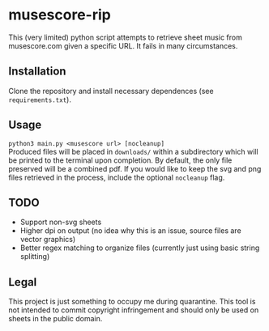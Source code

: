 # musescore-rip
This (very limited) python script attempts to retrieve sheet music from musescore.com given a specific URL. It fails in many circumstances.
## Installation
Clone the repository and install necessary dependences (see `requirements.txt`).
## Usage
`python3 main.py <musescore url> [nocleanup]`  
Produced files will be placed in `downloads/` within a subdirectory which will be printed to the terminal upon completion. By default, the only file preserved will be a combined pdf. If you would like to keep the svg and png files retrieved in the process, include the optional `nocleanup` flag.
## TODO
- Support non-svg sheets
- Higher dpi on output (no idea why this is an issue, source files are vector graphics)
- Better regex matching to organize files (currently just using basic string splitting)
## Legal
This project is just something to occupy me during quarantine. This tool is not intended to commit copyright infringement and should only be used on sheets in the public domain.
